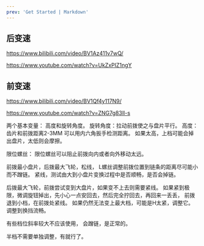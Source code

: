 ```yaml
---
prev: 'Get Started | Markdown'
---
```



## 后变速
https://www.bilibili.com/video/BV1Az411v7wQ/


https://www.youtube.com/watch?v=UkZxPIZ1ngY

## 前变速
https://www.bilibili.com/video/BV1Qf4y117N9/


https://www.youtube.com/watch?v=ZNG7g83lI-s 

两个基本变量：
高度和旋转角度。
旋转角度：拉动前拨使之与盘片平行。
高度：齿片和前拨距离2-3MM
可以用内六角扳手检测距离。
如果太高，上档可能会掉出盘片，太低则会摩擦。

限位螺丝：
限位螺丝可以阻止前拨向内或者向外移动太远。

前拨最小盘片，后拨最大飞轮，松线，
L螺丝调整前拨位置到链条的距离尽可能小而不蹭链。
紧线，测试由大到小盘片变换过程中是否顺畅，是否会掉链。

后拨最大飞轮，前拨尝试变到大盘片，如果变不上去则需要紧线。
如果紧到极限，微调旋钮掉出，先小心一点安回去，然后完全拧回去，再回来一丢丢，
前拨退到小档，在前拨处紧线。
如果仍然无法变上最大档，可能是H太紧，调整它。
调整到换挡流畅。

有些档位斜率较大不应该使用，
会蹭链，是正常的。

半档不需要单独调整，有就行了。
